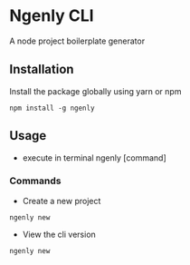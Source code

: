 # Ngenly CLI

A node project boilerplate generator

## Installation

Install the package globally using yarn or npm

```console
npm install -g ngenly
```

## Usage

- execute in terminal
  ngenly [command]

### Commands

- Create a new project

```console
ngenly new
```

- View the cli version

```console
ngenly new
```
